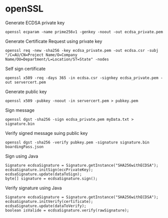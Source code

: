 # openSSL
Generate ECDSA private key
```
openssl ecparam -name prime256v1 -genkey -noout -out ecdsa_private.pem
```

Generate Certificate Request using private key
```
openssl req -new -sha256 -key ecdsa_private.pem -out ecdsa.csr -subj "/C=AU/CN=Project Name/O=Company Name/OU=Department/L=Location/ST=State" -nodes
```

Self sign certificate
```
openssl x509 -req -days 365 -in ecdsa.csr -signkey ecdsa_private.pem -out servercert.pem
```

Generate public key
```
openssl x509 -pubkey -noout -in servercert.pem > pubkey.pem
```

Sign message
```
openssl dgst -sha256 -sign ecdsa_private.pem myData.txt > signature.bin
```

Verify signed message suing public key
```
openssl dgst -sha256 -verify pubkey.pem -signature signature.bin boardingPass.json
```

Sign using Java
```
Signature ecdsaSignature = Signature.getInstance("SHA256withECDSA");
ecdsaSignature.initSign(eccPrivateKey);
ecdsaSignature.update(dataToSign);
byte[] signature = ecdsaSignature.sign();
```

Verify signature using Java
```
Signature ecdsaSignature = Signature.getInstance("SHA256withECDSA");
ecdsaSignature.initVerify(certificate);
ecdsaSignature.update(dataToVerify);
boolean isValide = ecdsaSignature.verify(rawSignature);
```
